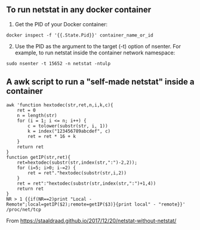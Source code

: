 ## To run netstat in any docker container

1. Get the PID of your Docker container:
```
docker inspect -f '{{.State.Pid}}' container_name_or_id
```

2. Use the PID as the argument to the target (-t) option of nsenter. For example, to run netstat inside the container network namespace:

```
sudo nsenter -t 15652 -n netstat -ntulp
```

## A awk script to run a "self-made netstat" inside a container

```
awk 'function hextodec(str,ret,n,i,k,c){
    ret = 0
    n = length(str)
    for (i = 1; i <= n; i++) {
        c = tolower(substr(str, i, 1))
        k = index("123456789abcdef", c)
        ret = ret * 16 + k
    }
    return ret
}
function getIP(str,ret){
    ret=hextodec(substr(str,index(str,":")-2,2));
    for (i=5; i>0; i-=2) {
        ret = ret"."hextodec(substr(str,i,2))
    }
    ret = ret":"hextodec(substr(str,index(str,":")+1,4))
    return ret
}
NR > 1 {{if(NR==2)print "Local - Remote";local=getIP($2);remote=getIP($3)}{print local" - "remote}}' /proc/net/tcp
```
From https://staaldraad.github.io/2017/12/20/netstat-without-netstat/